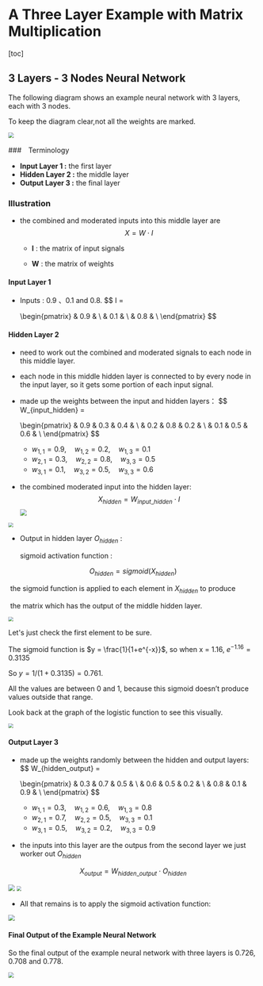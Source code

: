 # A Three Layer Example with Matrix Multiplication

[toc]

## 3 Layers - 3 Nodes Neural Network

The following diagram shows an example neural network with 3 layers, each with 3 nodes.

To keep the diagram clear,not all the weights are marked.

<img src="Resources/26.jpg" style="zoom:70%;" />

###　Terminology

- **Input Layer 1 :** the first layer
- **Hidden Layer 2 :** the middle layer
- **Output Layer 3 :** the final layer

### Illustration 

- the combined and moderated inputs into this middle layer are 
  $$
  X = W \cdot I
  $$

  - **I** : the matrix of input signals

  - **W** : the matrix of weights

    

#### Input Layer 1

- Inputs : 0.9 、0.1 and 0.8.
  $$
  I = 
  
  \begin{pmatrix}
  & 0.9 & \\
  & 0.1 & \\
  & 0.8 & \\
  \end{pmatrix}
  $$
  

#### Hidden Layer 2

- need to work out the combined and moderated signals to each node in this middle layer.
- each node in this middle hidden layer is connected to by every node in the input layer, so it gets some portion of each input signal.

- made up the weights between the input and hidden layers：
  $$
  W_{input\_hidden} = 
  
  \begin{pmatrix}
  & 0.9 & 0.3 & 0.4 & \\
  & 0.2 & 0.8 & 0.2 & \\
  & 0.1 & 0.5 & 0.6 & \\
  \end{pmatrix}
  $$

   - $w_{1,1} = 0.9, \quad w_{1,2} = 0.2, \quad w_{1,3} = 0.1$
   - $w_{2,1} = 0.3, \quad w_{2,2} = 0.8, \quad w_{3,3} = 0.5$
   - $w_{3,1} = 0.1,\quad w_{3,2} = 0.5,\quad w_{3,3}=0.6$

 - the combined moderated input into the hidden layer:
   $$
   X_{hidden}=W_{input\_hidden}\cdot I
   $$
   <img src="Resources/27.jpg" style="zoom:80%;" />

<img src="Resources/28.jpg" style="zoom:60%;" />

- Output in hidden layer $O_{hidden}$ :

  sigmoid activation function : 

$$
O_{hidden} = sigmoid(X_{hidden})
$$

​	the sigmoid function is applied to each element in $X_{hidden}$ to produce 

​	the matrix which has the output of the  middle hidden layer.

<img src="Resources/29.jpg" style="zoom:60%;" />

Let's just check the first element to be sure.

The sigmoid function is $y = \frac{1}{1+e^{-x}}$, so when x = 1.16, $e^{-1.16} = 0.3135$

So $y = 1/(1+0.3135) = 0.761$.



All the values are between 0 and 1, because this sigmoid doesn’t produce values outside that range. 

Look back at the graph of the logistic function to see this visually.

<img src="Resources/30.jpg" style="zoom:60%;" />





#### Output Layer 3

- made up the weights randomly between the hidden and output layers:
  $$
  W_{hidden\_output} = 
  
  \begin{pmatrix}
  & 0.3 & 0.7 & 0.5 & \\
  & 0.6 & 0.5 & 0.2 & \\
  & 0.8 & 0.1 & 0.9 & \\
  \end{pmatrix}
  $$

  - $w_{1,1} = 0.3, \quad w_{1,2} = 0.6, \quad w_{1,3} = 0.8$
  - $w_{2,1} = 0.7, \quad w_{2,2} = 0.5, \quad w_{3,3} = 0.1$
  - $w_{3,1} = 0.5,\quad w_{3,2} = 0.2,\quad w_{3,3}=0.9$

- the inputs into this layer are the outpus from the second layer we just worker out $O_{hidden}$

$$
X_{output}=W_{hidden\_output}\cdot O_{hidden}
$$

<img src="Resources/31.jpg" style="zoom:80%;" />

<img src="Resources/32.jpg" style="zoom:60%;" />

- All that remains is to apply the sigmoid activation function:

<img src="Resources/33.jpg" style="zoom:80%;" />

#### Final Output of the Example Neural Network

So the final output of the example neural network with three layers is 0.726, 0.708 and 0.778. 

<img src="Resources/34.jpg" style="zoom:70%;" />